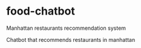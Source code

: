 # food-chatbot
Manhattan restaurants recommendation system

Chatbot that recommends restaurants in manhattan
